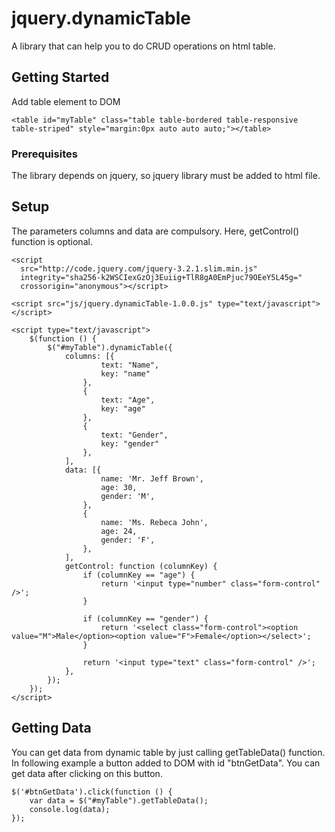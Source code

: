 # jquery.dynamicTable
A library that can help you to do CRUD operations on html table.

## Getting Started
Add table element to DOM

```
<table id="myTable" class="table table-bordered table-responsive table-striped" style="margin:0px auto auto auto;"></table>
```

### Prerequisites

The library depends on jquery, so jquery library must be added to html file.

## Setup

The parameters columns and data are compulsory. Here, getControl() function is optional.

```
<script
  src="http://code.jquery.com/jquery-3.2.1.slim.min.js"
  integrity="sha256-k2WSCIexGzOj3Euiig+TlR8gA0EmPjuc79OEeY5L45g="
  crossorigin="anonymous"></script>
  
<script src="js/jquery.dynamicTable-1.0.0.js" type="text/javascript"></script>

<script type="text/javascript">
    $(function () {
        $("#myTable").dynamicTable({
            columns: [{
                    text: "Name",
                    key: "name"
                },
                {
                    text: "Age",
                    key: "age"
                },
                {
                    text: "Gender",
                    key: "gender"
                },
            ],
            data: [{
                    name: 'Mr. Jeff Brown',
                    age: 30,
                    gender: 'M',
                },
                {
                    name: 'Ms. Rebeca John',
                    age: 24,
                    gender: 'F',
                },
            ],
            getControl: function (columnKey) {
                if (columnKey == "age") {
                    return '<input type="number" class="form-control" />';
                }

                if (columnKey == "gender") {
                    return '<select class="form-control"><option value="M">Male</option><option value="F">Female</option></select>';
                }

                return '<input type="text" class="form-control" />';
            },
        });
    });
</script>
```

## Getting Data

You can get data from dynamic table by just calling getTableData() function.
In following example a button added to DOM with id "btnGetData". You can get data after clicking on this button.

```
$('#btnGetData').click(function () {
    var data = $("#myTable").getTableData();
    console.log(data);
});
```
